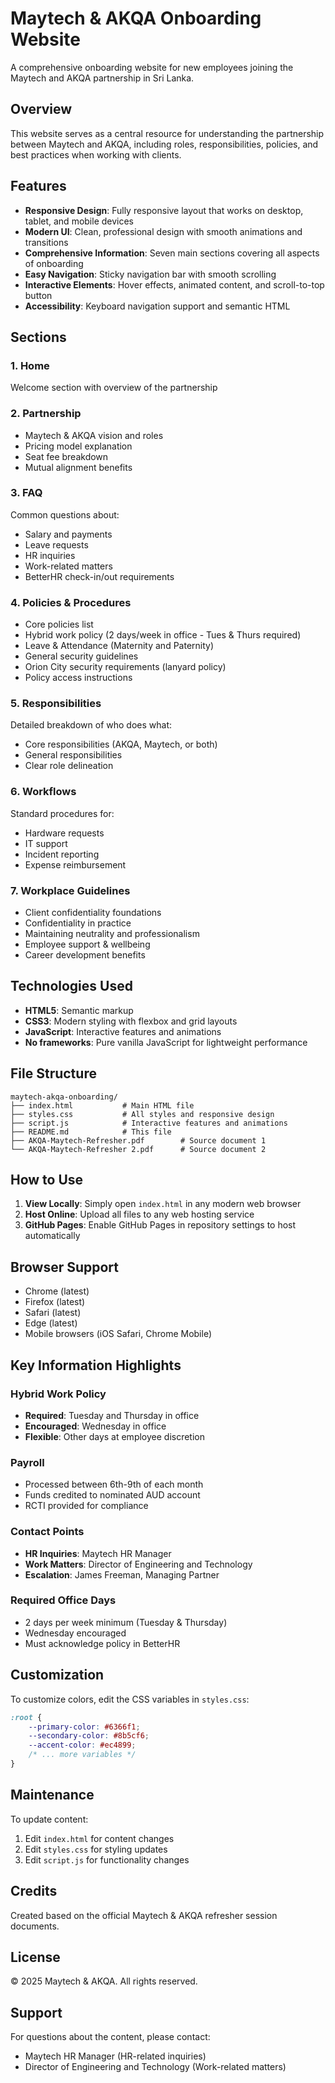 # Maytech & AKQA Onboarding Website

A comprehensive onboarding website for new employees joining the Maytech and AKQA partnership in Sri Lanka.

## Overview

This website serves as a central resource for understanding the partnership between Maytech and AKQA, including roles, responsibilities, policies, and best practices when working with clients.

## Features

- **Responsive Design**: Fully responsive layout that works on desktop, tablet, and mobile devices
- **Modern UI**: Clean, professional design with smooth animations and transitions
- **Comprehensive Information**: Seven main sections covering all aspects of onboarding
- **Easy Navigation**: Sticky navigation bar with smooth scrolling
- **Interactive Elements**: Hover effects, animated content, and scroll-to-top button
- **Accessibility**: Keyboard navigation support and semantic HTML

## Sections

### 1. Home
Welcome section with overview of the partnership

### 2. Partnership
- Maytech & AKQA vision and roles
- Pricing model explanation
- Seat fee breakdown
- Mutual alignment benefits

### 3. FAQ
Common questions about:
- Salary and payments
- Leave requests
- HR inquiries
- Work-related matters
- BetterHR check-in/out requirements

### 4. Policies & Procedures
- Core policies list
- Hybrid work policy (2 days/week in office - Tues & Thurs required)
- Leave & Attendance (Maternity and Paternity)
- General security guidelines
- Orion City security requirements (lanyard policy)
- Policy access instructions

### 5. Responsibilities
Detailed breakdown of who does what:
- Core responsibilities (AKQA, Maytech, or both)
- General responsibilities
- Clear role delineation

### 6. Workflows
Standard procedures for:
- Hardware requests
- IT support
- Incident reporting
- Expense reimbursement

### 7. Workplace Guidelines
- Client confidentiality foundations
- Confidentiality in practice
- Maintaining neutrality and professionalism
- Employee support & wellbeing
- Career development benefits

## Technologies Used

- **HTML5**: Semantic markup
- **CSS3**: Modern styling with flexbox and grid layouts
- **JavaScript**: Interactive features and animations
- **No frameworks**: Pure vanilla JavaScript for lightweight performance

## File Structure

```
maytech-akqa-onboarding/
├── index.html           # Main HTML file
├── styles.css           # All styles and responsive design
├── script.js            # Interactive features and animations
├── README.md            # This file
├── AKQA-Maytech-Refresher.pdf        # Source document 1
└── AKQA-Maytech-Refresher 2.pdf      # Source document 2
```

## How to Use

1. **View Locally**: Simply open `index.html` in any modern web browser
2. **Host Online**: Upload all files to any web hosting service
3. **GitHub Pages**: Enable GitHub Pages in repository settings to host automatically

## Browser Support

- Chrome (latest)
- Firefox (latest)
- Safari (latest)
- Edge (latest)
- Mobile browsers (iOS Safari, Chrome Mobile)

## Key Information Highlights

### Hybrid Work Policy
- **Required**: Tuesday and Thursday in office
- **Encouraged**: Wednesday in office
- **Flexible**: Other days at employee discretion

### Payroll
- Processed between 6th-9th of each month
- Funds credited to nominated AUD account
- RCTI provided for compliance

### Contact Points
- **HR Inquiries**: Maytech HR Manager
- **Work Matters**: Director of Engineering and Technology
- **Escalation**: James Freeman, Managing Partner

### Required Office Days
- 2 days per week minimum (Tuesday & Thursday)
- Wednesday encouraged
- Must acknowledge policy in BetterHR

## Customization

To customize colors, edit the CSS variables in `styles.css`:

```css
:root {
    --primary-color: #6366f1;
    --secondary-color: #8b5cf6;
    --accent-color: #ec4899;
    /* ... more variables */
}
```

## Maintenance

To update content:
1. Edit `index.html` for content changes
2. Edit `styles.css` for styling updates
3. Edit `script.js` for functionality changes

## Credits

Created based on the official Maytech & AKQA refresher session documents.

## License

© 2025 Maytech & AKQA. All rights reserved.

## Support

For questions about the content, please contact:
- Maytech HR Manager (HR-related inquiries)
- Director of Engineering and Technology (Work-related matters)
